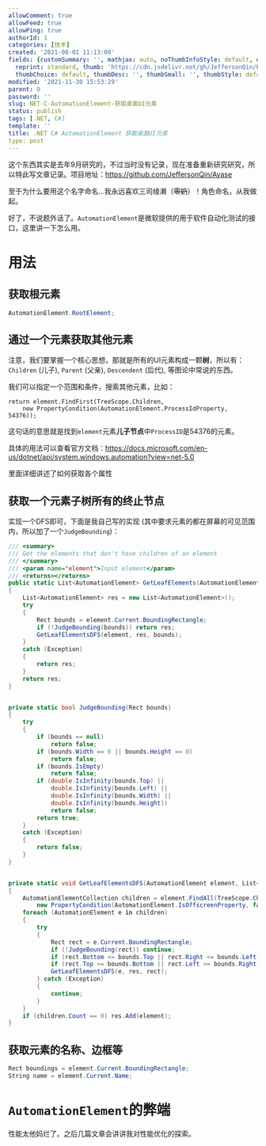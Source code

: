 ```yaml
---
allowComment: true
allowFeed: true
allowPing: true
authorId: 1
categories: [技术]
created: '2021-08-01 11:13:00'
fields: {customSummary: '', mathjax: auto, noThumbInfoStyle: default, outdatedNotice: 'no',
  reprint: standard, thumb: 'https://cdn.jsdelivr.net/gh/JeffersonQin/blog-asset@latest/usr/picgo/af3de31445dbde9baeef94903efb39c.jpg',
  thumbChoice: default, thumbDesc: '', thumbSmall: '', thumbStyle: default}
modified: '2021-11-30 15:53:29'
parent: 0
password: ''
slug: NET-C-AutomationElement-获取桌面UI元素
status: publish
tags: [.NET, C#]
template: ''
title: .NET C# AutomationElement 获取桌面UI元素
type: post
---
```

这个东西其实是去年9月研究的，不过当时没有记录，现在准备重新研究研究，所以特此写文章记录。项目地址：https://github.com/JeffersonQin/Ayase

至于为什么要用这个名字命名...我永远喜欢三司绫濑（~~零奶~~）！角色命名，从我做起。

好了，不说题外话了。`AutomationElement`是微软提供的用于软件自动化测试的接口，这里讲一下怎么用。

# 用法

## 获取根元素

```C#
AutomationElement.RootElement;
```

## 通过一个元素获取其他元素

注意，我们要掌握一个核心思想，那就是所有的UI元素构成一颗**树**，所以有：`Children` (儿子), `Parent` (父亲), `Descendent` (后代), 等图论中常说的东西。

我们可以指定一个范围和条件，搜索其他元素，比如：

```
return element.FindFirst(TreeScope.Children,
    new PropertyCondition(AutomationElement.ProcessIdProperty, 54376));
```

这句话的意思就是找到`element`元素**儿子节点**中`ProcessID`是54376的元素。

具体的用法可以查看官方文档：https://docs.microsoft.com/en-us/dotnet/api/system.windows.automation?view=net-5.0

里面详细讲述了如何获取各个属性

## 获取一个元素子树所有的终止节点

实现一个DFS即可，下面是我自己写的实现 (其中要求元素的都在屏幕的可见范围内，所以加了一个`JudgeBounding`)：

```C#
/// <summary>
/// Get the elements that don't have children of an element
/// </summary>
/// <param name="element">Input element</param>
/// <returns></returns>
public static List<AutomationElement> GetLeafElements(AutomationElement element)
{
	List<AutomationElement> res = new List<AutomationElement>();
	try
	{
		Rect bounds = element.Current.BoundingRectangle;
		if (!JudgeBounding(bounds)) return res;
		GetLeafElementsDFS(element, res, bounds);
	}
	catch (Exception)
	{
		return res;
	}
	return res;
}


private static bool JudgeBounding(Rect bounds)
{
	try
	{
		if (bounds == null)
			return false;
		if (bounds.Width == 0 || bounds.Height == 0)
			return false;
		if (bounds.IsEmpty)
			return false;
		if (double.IsInfinity(bounds.Top) ||
			double.IsInfinity(bounds.Left) ||
			double.IsInfinity(bounds.Width) ||
			double.IsInfinity(bounds.Height))
			return false;
		return true;
	}
	catch (Exception)
	{
		return false;
	}
}


private static void GetLeafElementsDFS(AutomationElement element, List<AutomationElement> res, Rect bounds)
{
	AutomationElementCollection children = element.FindAll(TreeScope.Children,
		new PropertyCondition(AutomationElement.IsOffscreenProperty, false));
	foreach (AutomationElement e in children)
	{
		try
		{
			Rect rect = e.Current.BoundingRectangle;
			if (!JudgeBounding(rect)) continue;
			if (rect.Bottom <= bounds.Top || rect.Right <= bounds.Left) continue;
			if (rect.Top >= bounds.Bottom || rect.Left >= bounds.Right) continue;
			GetLeafElementsDFS(e, res, rect);
		} catch (Exception)
		{
			continue;
		}
	}
	if (children.Count == 0) res.Add(element);
}
```

## 获取元素的名称、边框等

```C#
Rect boundings = element.Current.BoundingRectangle;
String name = element.Current.Name;
```

# `AutomationElement`的弊端

性能太他妈烂了。之后几篇文章会讲讲我对性能优化的探索。

